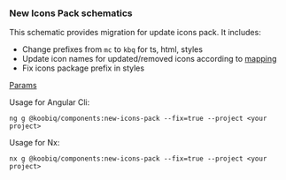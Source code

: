 ### New Icons Pack schematics

This schematic provides migration for update icons pack. It includes:

- Change prefixes from `mc` to `kbq` for ts, html, styles
- Update icon names for updated/removed icons according to [mapping](data.ts)
- Fix icons package prefix in styles

[Params](schema.ts)

Usage for Angular Cli:

```shell
ng g @koobiq/components:new-icons-pack --fix=true --project <your project>
```

Usage for Nx:

```shell
nx g @koobiq/components:new-icons-pack --fix=true --project <your project>
```
